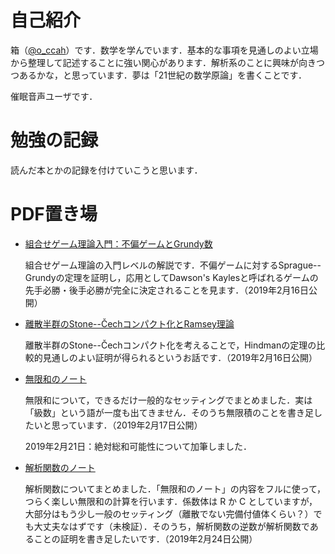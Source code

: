 # 自己紹介

箱（[@o_ccah](https://twitter.com/o_ccah/)）です．数学を学んでいます．基本的な事項を見通しのよい立場から整理して記述することに強い関心があります．解析系のことに興味が向きつつあるかな，と思っています．夢は「21世紀の数学原論」を書くことです．

催眠音声ユーザです．


# 勉強の記録

読んだ本とかの記録を付けていこうと思います．


# PDF置き場

* [組合せゲーム理論入門：不偏ゲームとGrundy数](docs/cgt-20190216.pdf)

  組合せゲーム理論の入門レベルの解説です．不偏ゲームに対するSprague--Grundyの定理を証明し，応用としてDawson's Kaylesと呼ばれるゲームの先手必勝・後手必勝が完全に決定されることを見ます．（2019年2月16日公開）

* [離散半群のStone--Čechコンパクト化とRamsey理論](docs/hindman-20190216.pdf)

  離散半群のStone--Čechコンパクト化を考えることで，Hindmanの定理の比較的見通しのよい証明が得られるというお話です．（2019年2月16日公開）

* [無限和のノート](docs/infinite-sum-20190221.pdf)

  無限和について，できるだけ一般的なセッティングでまとめました．実は「級数」という語が一度も出てきません．そのうち無限積のことを書き足したいと思っています．（2019年2月17日公開）

  2019年2月21日：絶対総和可能性について加筆しました．

* [解析関数のノート](docs/analytic-function-20190224.pdf)

  解析関数についてまとめました．「無限和のノート」の内容をフルに使って，つらく楽しい無限和の計算を行います．係数体は R か C としていますが，大部分はもう少し一般のセッティング（離散でない完備付値体くらい？）でも大丈夫なはずです（未検証）．そのうち，解析関数の逆数が解析関数であることの証明を書き足したいです．（2019年2月24日公開）
